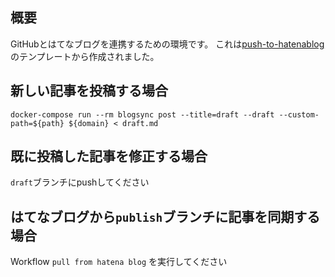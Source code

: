 ## 概要
GitHubとはてなブログを連携するための環境です。
これは[push-to-hatenablog](http://github.com/mm0202/push-to-hatenablog)のテンプレートから作成されました。

## 新しい記事を投稿する場合

```
docker-compose run --rm blogsync post --title=draft --draft --custom-path=${path} ${domain} < draft.md
```

## 既に投稿した記事を修正する場合
`draft`ブランチにpushしてください

## はてなブログから`publish`ブランチに記事を同期する場合
Workflow `pull from hatena blog` を実行してください